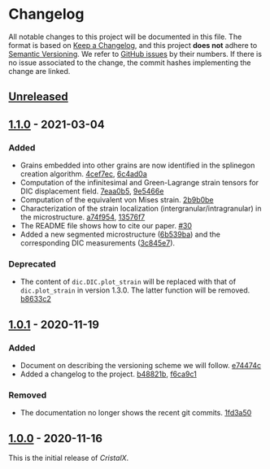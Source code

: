 # Changelog

All notable changes to this project will be documented in this file. The format is based on [Keep a Changelog](https://keepachangelog.com/en/1.0.0/), and this project **does not** adhere to [Semantic Versioning](https://semver.org/spec/v2.0.0.html). We refer to [GitHub issues](https://github.com/CsatiZoltan/CristalX/issues) by their numbers. If there is no issue associated to the change, the commit hashes implementing the change are linked.



## [Unreleased]






## [1.1.0] - 2021-03-04

### Added

- Grains embedded into other grains are now identified in the splinegon creation algorithm. [4cef7ec](https://github.com/CsatiZoltan/CristalX/commit/4cef7ecbbe4c3fc5cddb9947b29b3d0b454eecb8), [6c4ad0a](https://github.com/CsatiZoltan/CristalX/commit/6c4ad0aff2c4dae49fb648656a94b14436925bed)
- Computation of the infinitesimal and Green-Lagrange strain tensors for DIC displacement field. [7eaa0b5](https://github.com/CsatiZoltan/CristalX/commit/7eaa0b523c0bc7e7a585f955aa8c31206cff751a), [9e5466e](https://github.com/CsatiZoltan/CristalX/commit/9e5466ebe1f4ab19defb9e91ff2ed8a961b7044b)
- Computation of the equivalent von Mises strain. [2b9b0be](https://github.com/CsatiZoltan/CristalX/commit/2b9b0be36cf38f5d1683821573646a65ca541160)
- Characterization of the strain localization (intergranular/intragranular) in the microstructure. [a74f954](https://github.com/CsatiZoltan/CristalX/commit/a74f95424e08d4915ff833e335a2863103da5ca4), [13576f7](https://github.com/CsatiZoltan/CristalX/commit/13576f7ed85f23b9680eecad030229fc4636e50d)
- The README file shows how to cite our paper. [#30](https://github.com/CsatiZoltan/CristalX/issues/30)
- Added a new segmented microstructure ([6b539ba](https://github.com/CsatiZoltan/CristalX/commit/6b539ba356bb2e27f6dca4fbc299ca90635d3ab2)) and the corresponding DIC measurements ([3c845e7](https://github.com/CsatiZoltan/CristalX/commit/3c845e7e180a75acb2ea27404d75c308d35ca786)).

### Deprecated

- The content of `dic.DIC.plot_strain` will be replaced with that of `dic.plot_strain` in version 1.3.0. The latter function will be removed. [b8633c2](https://github.com/CsatiZoltan/CristalX/commit/b8633c202cff0b8bc7b698cc771473b8d40055a9)




## [1.0.1] - 2020-11-19

### Added

- Document on describing the versioning scheme we will follow. [e74474c](https://github.com/CsatiZoltan/CristalX/commit/e74474cb3d1448a1784281f0aa934d3789197662)
- Added a changelog to the project. [b48821b](https://github.com/CsatiZoltan/CristalX/commit/b48821b5e2df5923ba19e5895c20a3ec248815e9), [f6ca9c1](https://github.com/CsatiZoltan/CristalX/commit/f6ca9c1da56a77af5696c1262d78f1184c6b1deb)

### Removed

- The documentation no longer shows the recent git commits. [1fd3a50](https://github.com/CsatiZoltan/CristalX/commit/1fd3a50930074b0ff79744bf6069af4a211ec0ca)




## [1.0.0] - 2020-11-16

This is the initial release of *CristalX*.



[unreleased]: https://github.com/CsatiZoltan/CristalX/compare/v1.1.0...HEAD
[1.1.0]: https://github.com/CsatiZoltan/CristalX/compare/v1.0.1...v1.1.0
[1.0.1]: https://github.com/CsatiZoltan/CristalX/compare/v1.0.0...v1.0.1
[1.0.0]: https://github.com/CsatiZoltan/CristalX/compare/981dbcd...v1.0.0